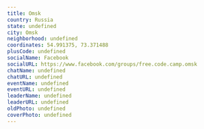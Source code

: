 ```yaml
---
title: Omsk
country: Russia
state: undefined
city: Omsk
neighborhood: undefined
coordinates: 54.991375, 73.371488
plusCode: undefined
socialName: Facebook
socialURL: https://www.facebook.com/groups/free.code.camp.omsk
chatName: undefined
chatURL: undefined
eventName: undefined
eventURL: undefined
leaderName: undefined
leaderURL: undefined
oldPhoto: undefined
coverPhoto: undefined
---
```

